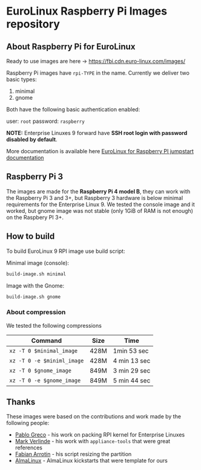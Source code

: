# EuroLinux Raspberry Pi Images repository

## About Raspberry Pi for EuroLinux

Ready to use images are here -> https://fbi.cdn.euro-linux.com/images/

Raspberry Pi images have `rpi-TYPE` in the name. Currently we deliver two basic types:

1. minimal
2. gnome

Both have the following basic authentication enabled:

user: `root`
password: `raspberry`

**NOTE:** Enterprise Linuxes 9 forward have **SSH root login with password
disabled by default**.

More documentation is available here [EuroLinux for Raspberry PI jumpstart
documentation](https://docs.euro-linux.com/jumpstarts/rpi/)

## Raspberry Pi 3

The images are made for the **Raspberry Pi 4 model B**, they can work with the
Raspberry Pi 3 and 3+, but Raspberry 3 hardware is below minimal requirements
for the Enterprise Linux 9. We tested the console image and it worked, but
gnome image was not stable (only 1GiB of RAM is not enough) on the Raspbery PI
3+.

## How to build
To build EuroLinux 9 RPI image use build script:

Minimal image (console):

```bash
build-image.sh minimal
```

Image with the Gnome:

```bash
build-image.sh gnome
```

### About compression
We tested the following compressions

| Command | Size | Time |
|---------|---|----|
| `xz -T 0 $minimal_image` | 428M | 1min 53 sec |
| `xz -T 0 -e $miniml_image` | 428M | 4 min 13 sec |
| `xz -T 0 $gnome_image` | 849M | 3 min 29 sec|
| `xz -T 0 -e $gnome_image` | 849M  | 5 min 44 sec |

## Thanks
These images were based on the contributions and work made by the following people:

- [Pablo Greco](https://github.com/psgreco) - his work on packing RPI kernel for Enterprise Linuxes
- [Mark Verlinde](https://github.com/markVnl) - his work with `appliance-tools` that were great references
- [Fabian Arrotin](https://github.com/arrfab) - his script resizing the partition
- [AlmaLinux](https://github.com/AlmaLinux/raspberry-pi) - AlmaLinux kickstarts that were template for ours
